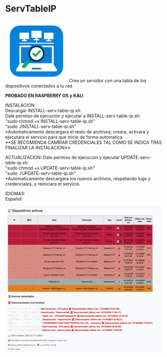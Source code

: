 # ServTableIP<br>
<img src="https://github.com/X43K/ServTableIP/blob/e528e7f4c89b6144d72e9558aaa671c59bac6e1e/IMG_1621.webp">
Crea un servidor con una tabla de los dispositivos conectados a tu red

**PROBADO EN RASPBERRY OS y KALI**

<p>INSTALACION:<br>
Descargar INSTALL-serv-table-ip.sh<br>
Dale permiso de ejecucion y ejecutar a INSTALL-serv-table-ip.sh:<br>
"sudo chmod +x INSTALL-serv-table-ip.sh"<br>
"sudo ./INSTALL-serv-table-ip.sh"<br>
*Automaticamente descargara el resto de archivos; creara, activara y ejecutara el servicio para que inicie de forma automatica.<br>
**SE RECOMIENDA CAMBIAR CREDENCIALES TAL COMO SE INDICA TRAS FINALIZAR LA INSTALACION**</p>

<p>ACTUALIZACION:
Dale permiso de ejecucion y ejecutar UPDATE-serv-table-ip.sh:<br>
"sudo chmod +x UPDATE-serv-table-ip.sh"<br>
"sudo ./UPDATE-serv-table-ip.sh"<br>
*Automaticamente descargara los nuevos archivos, respetando logs y credenciales, y reiniciara el servicio.</p>

<p>IDIOMAS:<br>
Español</p>


<img src="https://github.com/X43K/ServTableIP/blob/c2dd51e9d333d943e2c4eb86d20125f2ea2cf423/IMG_0168.webp">
